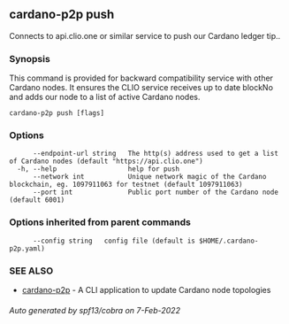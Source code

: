 ## cardano-p2p push

Connects to api.clio.one or similar service to push our Cardano ledger tip..

### Synopsis


This command is provided for backward compatibility service with other Cardano nodes.
It ensures the CLIO service receives up to date blockNo and adds our node to a list
of active Cardano nodes.

```
cardano-p2p push [flags]
```

### Options

```
      --endpoint-url string   The http(s) address used to get a list of Cardano nodes (default "https://api.clio.one")
  -h, --help                  help for push
      --network int           Unique network magic of the Cardano blockchain, eg. 1097911063 for testnet (default 1097911063)
      --port int              Public port number of the Cardano node (default 6001)
```

### Options inherited from parent commands

```
      --config string   config file (default is $HOME/.cardano-p2p.yaml)
```

### SEE ALSO

* [cardano-p2p](cardano-p2p.md)	 - A CLI application to update Cardano node topologies

###### Auto generated by spf13/cobra on 7-Feb-2022
